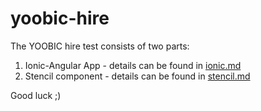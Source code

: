 # yoobic-hire

The YOOBIC hire test consists of two parts:

1. Ionic-Angular App - details can be found in [ionic.md](https://github.com/Yoobic/yoobic-hire/blob/master/ionic.md)
2. Stencil component - details can be found in [stencil.md](https://github.com/Yoobic/yoobic-hire/blob/master/stencil.md)

Good luck ;)
